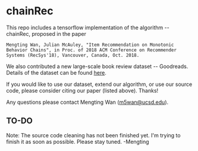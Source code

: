 # chainRec

This repo includes a tensorflow implementation of the algorithm -- chainRec, proposed in the paper

`Mengting Wan, Julian McAuley, "Item Recommendation on Monotonic Behavior Chains", in Proc. of 2018 ACM Conference on Recommender Systems (RecSys'18), Vancouver, Canada, Oct. 2018. `

We also contributed a new large-scale book review dataset -- Goodreads. Details of the dataset can be found [here](https://sites.google.com/eng.ucsd.edu/ucsdbookgraph/home).

If you would like to use our dataset, extend our algorithm, or use our source code, please consider citing our paper (listed above). Thanks!

Any questions please contact Mengting Wan (m5wan@ucsd.edu).

## TO-DO
Note: The source code cleaning has not been finished yet. I'm trying to finish it as soon as possible. Please stay tuned. -Mengting